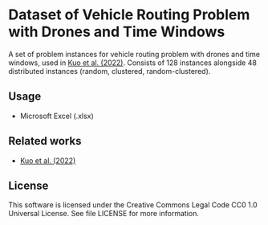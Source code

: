 # Dataset of Vehicle Routing Problem with Drones and Time Windows
A set of problem instances for vehicle routing problem with drones and time windows, used in [Kuo et al. (2022)](https://doi.org/10.1016/j.eswa.2021.116264).
Consists of 128 instances alongside 48 distributed instances (random, clustered, random-clustered).

## Usage
* Microsoft Excel (.xlsx)

## Related works
* [Kuo et al. (2022)](https://doi.org/10.1016/j.eswa.2021.116264)

## License
This software is licensed under the Creative Commons Legal Code CC0 1.0 Universal License. See file LICENSE for more information.
